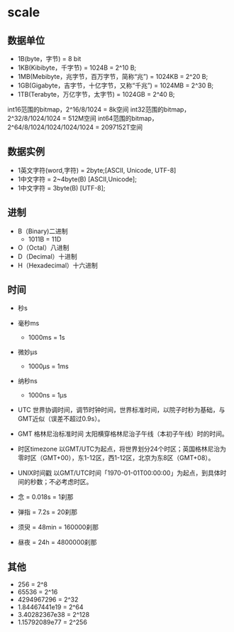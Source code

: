# scale

## 数据单位

- 1B(byte，字节) = 8 bit
- 1KB(Kibibyte，千字节) = 1024B = 2^10 B;
- 1MB(Mebibyte，兆字节，百万字节，简称“兆”) = 1024KB = 2^20 B;
- 1GB(Gigabyte，吉字节，十亿字节，又称“千兆”) = 1024MB = 2^30 B;
- 1TB(Terabyte，万亿字节，太字节) = 1024GB = 2^40 B;

int16范围的bitmap，2^16/8/1024 = 8k空间
int32范围的bitmap，2^32/8/1024/1024 = 512M空间
int64范围的bitmap，2^64/8/1024/1024/1024/1024 = 2097152T空间

## 数据实例

- 1英文字符(word,字符) = 2byte;[ASCII, Unicode, UTF-8]
- 1中文字符 = 2~4byte(B) [ASCII,Unicode];
- 1中文字符 = 3byte(B) [UTF-8];

## 进制

- B（Binary)二进制
  - 1011B = 11D
- O（Octal）八进制
- D（Decimal）十进制
- H（Hexadecimal）十六进制

## 时间

- 秒s
- 毫秒ms
  - 1000ms = 1s
- 微妙μs
  - 1000μs = 1ms
- 纳秒ns
  - 1000ns = 1μs

- UTC 世界协调时间，调节时钟时间，世界标准时间，以院子时秒为基础，与GMT近似（误差不超过0.9s）。
- GMT 格林尼治标准时间 太阳横穿格林尼治子午线（本初子午线）时的时间。
- 时区timezone 以GMT/UTC为起点，将世界划分24个时区；英国格林尼治为零时区（GMT+00），东1-12区，西1-12区，北京为东8区（GMT+08）。
- UNIX时间戳 以GMT/UTC时间「1970-01-01T00:00:00」为起点，到具体时间的秒数；不必考虑时区。

- 念 = 0.018s = 1刹那
- 弹指 = 7.2s = 20刹那
- 须臾 = 48min = 160000刹那
- 昼夜 = 24h = 4800000刹那

## 其他

- 256 = 2^8
- 65536 = 2^16
- 4294967296 = 2^32
- 1.84467441e19 = 2^64
- 3.40282367e38 = 2^128
- 1.15792089e77 = 2^256
